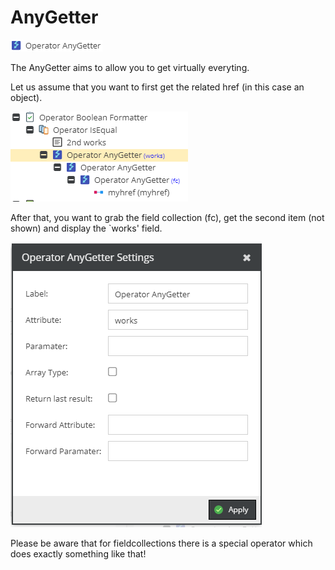 # AnyGetter

![Setting](../../../img/gridconfig/operator_anygetter_symbol.png)

The AnyGetter aims to allow you to get virtually everyting.

Let us assume that you want to first get the related href (in this case an object). 

![Setting](../../../img/gridconfig/operator_anygetter_sample.png)

After that, you want to grab the field collection (fc), get the second item (not shown) and display the `works' field.

![Setting](../../../img/gridconfig/operator_anygetter_setting.png)

Please be aware that for fieldcollections there is a special operator which does exactly something like that!





